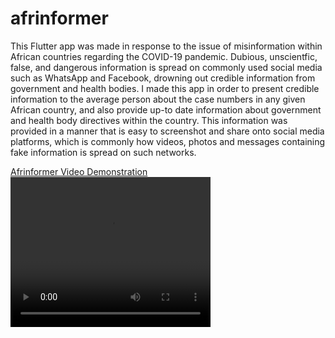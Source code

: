 # afrinformer
This Flutter app was made in response to the issue of misinformation within African countries regarding the COVID-19 pandemic. Dubious, unscientfic, false, and dangerous information is spread on commonly used social media such as WhatsApp and Facebook, drowning out credible information from government and health bodies. I made this app in order to present credible information to the average person about the case numbers in any given African country, and also provide up-to date information about government and health body directives within the country. This information was provided in a manner that is easy to screenshot and share onto social media platforms, which is commonly how videos, photos and messages containing fake information is spread on such networks.

[Afrinformer Video Demonstration](https://drive.google.com/file/d/1BnpyYiSJAi_DBAT0k8l5ipBcUOCG7OrP/view?usp=sharing "Afrinformer Video Demonstration")
<video width="320" height="240" controls>
  <source src="https://drive.google.com/file/d/1BnpyYiSJAi_DBAT0k8l5ipBcUOCG7OrP/view?usp=sharing" type="video/mp4">
</video>
